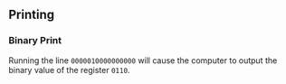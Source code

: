 ## Printing

### Binary Print

Running the line `0000010000000000` will cause the computer to output the binary value of the register `0110`.

